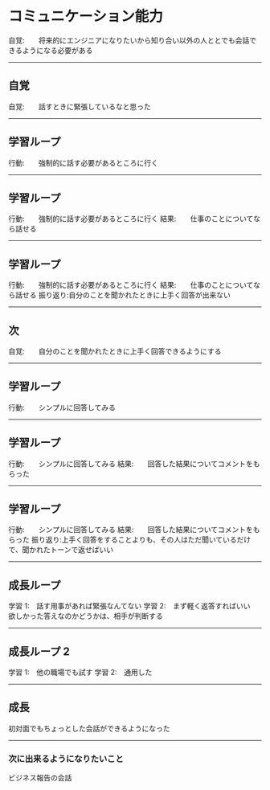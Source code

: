 # コミュニケーション能力

自覚:　　将来的にエンジニアになりたいから知り合い以外の人ととでも会話できるようになる必要がある

---

## 自覚

自覚:　　話すときに緊張しているなと思った

---

## 学習ループ

行動:　　強制的に話す必要があるところに行く

---

## 学習ループ

行動:　　強制的に話す必要があるところに行く
結果:　　仕事のことについてなら話せる

---

## 学習ループ

行動:　　強制的に話す必要があるところに行く
結果:　　仕事のことについてなら話せる
振り返り:自分のことを聞かれたときに上手く回答が出来ない

---

## 次

自覚:　　自分のことを聞かれたときに上手く回答できるようにする

---

## 学習ループ

行動:　　シンプルに回答してみる

---

## 学習ループ

行動:　　シンプルに回答してみる
結果:　　回答した結果についてコメントをもらった

---

## 学習ループ

行動:　　シンプルに回答してみる
結果:　　回答した結果についてコメントをもらった
振り返り:上手く回答をすることよりも、その人はただ聞いているだけで、聞かれたトーンで返せばいい

---

## 成長ループ

学習 1:　話す用事があれば緊張なんてない
学習 2:　まず軽く返答すればいい　欲しかった答えなのかどうかは、相手が判断する

---

## 成長ループ 2

学習 1:　他の職場でも試す
学習 2:　通用した

---

## 成長

初対面でもちょっとした会話ができるようになった

---

### 次に出来るようになりたいこと

ビジネス報告の会話

